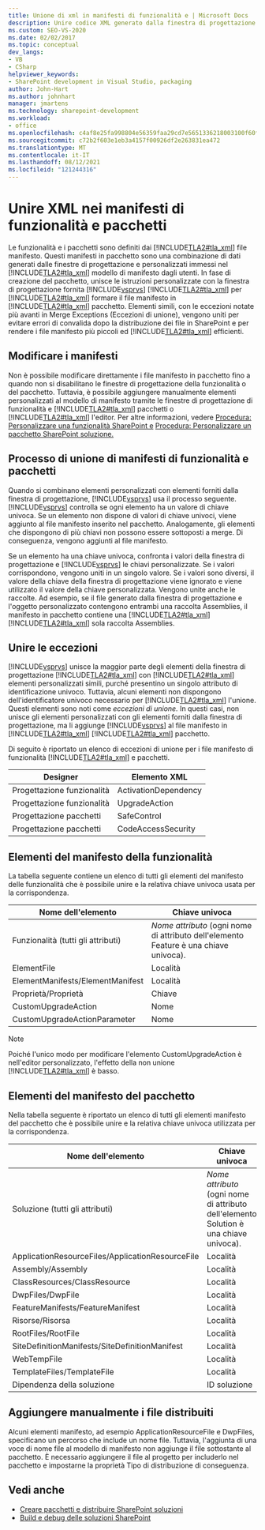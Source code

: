 ```yaml
---
title: Unione di xml in manifesti di funzionalità e | Microsoft Docs
description: Unire codice XML generato dalla finestra di progettazione e aggiunto dall'utente SharePoint manifesti di funzionalità e pacchetti. Informazioni su elementi del manifesto di funzionalità e pacchetti ed eccezioni di unione.
ms.custom: SEO-VS-2020
ms.date: 02/02/2017
ms.topic: conceptual
dev_langs:
- VB
- CSharp
helpviewer_keywords:
- SharePoint development in Visual Studio, packaging
author: John-Hart
ms.author: johnhart
manager: jmartens
ms.technology: sharepoint-development
ms.workload:
- office
ms.openlocfilehash: c4af8e25fa998804e56359faa29cd7e5651336218003100f60fac379fcc5f641
ms.sourcegitcommit: c72b2f603e1eb3a4157f00926df2e263831ea472
ms.translationtype: MT
ms.contentlocale: it-IT
ms.lasthandoff: 08/12/2021
ms.locfileid: "121244316"
---
```

# <a name="merge-xml-in-feature-and-package-manifests"></a>Unire XML nei manifesti di funzionalità e pacchetti
  Le funzionalità e i pacchetti sono definiti dai [!INCLUDE[TLA2#tla_xml](../sharepoint/includes/tla2sharptla-xml-md.md)] file manifesto. Questi manifesti in pacchetto sono una combinazione di dati generati dalle finestre di progettazione e personalizzati immessi nel [!INCLUDE[TLA2#tla_xml](../sharepoint/includes/tla2sharptla-xml-md.md)] modello di manifesto dagli utenti. In fase di creazione del pacchetto, unisce le istruzioni personalizzate con la finestra di progettazione fornita [!INCLUDE[vsprvs](../sharepoint/includes/vsprvs-md.md)] [!INCLUDE[TLA2#tla_xml](../sharepoint/includes/tla2sharptla-xml-md.md)] per [!INCLUDE[TLA2#tla_xml](../sharepoint/includes/tla2sharptla-xml-md.md)] formare il file manifesto in [!INCLUDE[TLA2#tla_xml](../sharepoint/includes/tla2sharptla-xml-md.md)] pacchetto. Elementi simili, con le eccezioni notate più avanti in Merge Exceptions (Eccezioni di unione), vengono uniti per evitare errori di convalida dopo la distribuzione dei file in SharePoint e per rendere i file manifesto più piccoli ed [!INCLUDE[TLA2#tla_xml](../sharepoint/includes/tla2sharptla-xml-md.md)] efficienti.

## <a name="modify-the-manifests"></a>Modificare i manifesti
 Non è possibile modificare direttamente i file manifesto in pacchetto fino a quando non si disabilitano le finestre di progettazione della funzionalità o del pacchetto. Tuttavia, è possibile aggiungere manualmente elementi personalizzati al modello di manifesto tramite le finestre di progettazione di funzionalità e [!INCLUDE[TLA2#tla_xml](../sharepoint/includes/tla2sharptla-xml-md.md)] pacchetti o [!INCLUDE[TLA2#tla_xml](../sharepoint/includes/tla2sharptla-xml-md.md)] l'editor. Per altre informazioni, vedere [Procedura: Personalizzare una funzionalità SharePoint e](../sharepoint/how-to-customize-a-sharepoint-feature.md) [Procedura: Personalizzare un pacchetto SharePoint soluzione.](../sharepoint/how-to-customize-a-sharepoint-solution-package.md)

## <a name="feature-and-package-manifest-merge-process"></a>Processo di unione di manifesti di funzionalità e pacchetti
 Quando si combinano elementi personalizzati con elementi forniti dalla finestra di progettazione, [!INCLUDE[vsprvs](../sharepoint/includes/vsprvs-md.md)] usa il processo seguente. [!INCLUDE[vsprvs](../sharepoint/includes/vsprvs-md.md)] controlla se ogni elemento ha un valore di chiave univoca. Se un elemento non dispone di valori di chiave univoci, viene aggiunto al file manifesto inserito nel pacchetto. Analogamente, gli elementi che dispongono di più chiavi non possono essere sottoposti a merge. Di conseguenza, vengono aggiunti al file manifesto.

 Se un elemento ha una chiave univoca, confronta i valori della finestra di progettazione e [!INCLUDE[vsprvs](../sharepoint/includes/vsprvs-md.md)] le chiavi personalizzate. Se i valori corrispondono, vengono uniti in un singolo valore. Se i valori sono diversi, il valore della chiave della finestra di progettazione viene ignorato e viene utilizzato il valore della chiave personalizzata. Vengono unite anche le raccolte. Ad esempio, se il file generato dalla finestra di progettazione e l'oggetto personalizzato contengono entrambi una raccolta Assemblies, il manifesto in pacchetto contiene una [!INCLUDE[TLA2#tla_xml](../sharepoint/includes/tla2sharptla-xml-md.md)] [!INCLUDE[TLA2#tla_xml](../sharepoint/includes/tla2sharptla-xml-md.md)] sola raccolta Assemblies.

## <a name="merge-exceptions"></a>Unire le eccezioni
 [!INCLUDE[vsprvs](../sharepoint/includes/vsprvs-md.md)] unisce la maggior parte degli elementi della finestra di progettazione [!INCLUDE[TLA2#tla_xml](../sharepoint/includes/tla2sharptla-xml-md.md)] con [!INCLUDE[TLA2#tla_xml](../sharepoint/includes/tla2sharptla-xml-md.md)] elementi personalizzati simili, purché presentino un singolo attributo di identificazione univoco. Tuttavia, alcuni elementi non dispongono dell'identificatore univoco necessario per [!INCLUDE[TLA2#tla_xml](../sharepoint/includes/tla2sharptla-xml-md.md)] l'unione. Questi elementi sono noti come *eccezioni di unione.* In questi casi, non unisce gli elementi personalizzati con gli elementi forniti dalla finestra di progettazione, ma li aggiunge [!INCLUDE[vsprvs](../sharepoint/includes/vsprvs-md.md)] al file manifesto in [!INCLUDE[TLA2#tla_xml](../sharepoint/includes/tla2sharptla-xml-md.md)] [!INCLUDE[TLA2#tla_xml](../sharepoint/includes/tla2sharptla-xml-md.md)] pacchetto.

 Di seguito è riportato un elenco di eccezioni di unione per i file manifesto di funzionalità [!INCLUDE[TLA2#tla_xml](../sharepoint/includes/tla2sharptla-xml-md.md)] e pacchetti.

|Designer|Elemento XML|
|--------------|-----------------|
|Progettazione funzionalità|ActivationDependency|
|Progettazione funzionalità|UpgradeAction|
|Progettazione pacchetti|SafeControl|
|Progettazione pacchetti|CodeAccessSecurity|

## <a name="feature-manifest-elements"></a>Elementi del manifesto della funzionalità
 La tabella seguente contiene un elenco di tutti gli elementi del manifesto delle funzionalità che è possibile unire e la relativa chiave univoca usata per la corrispondenza.

|Nome dell'elemento|Chiave univoca|
|------------------|----------------|
|Funzionalità (tutti gli attributi)|*Nome attributo* (ogni nome di attributo dell'elemento Feature è una chiave univoca).|
|ElementFile|Località|
|ElementManifests/ElementManifest|Località|
|Proprietà/Proprietà|Chiave|
|CustomUpgradeAction|Nome|
|CustomUpgradeActionParameter|Nome|

> [!NOTE]
> Poiché l'unico modo per modificare l'elemento CustomUpgradeAction è nell'editor personalizzato, l'effetto della non unione [!INCLUDE[TLA2#tla_xml](../sharepoint/includes/tla2sharptla-xml-md.md)] è basso.

## <a name="package-manifest-elements"></a>Elementi del manifesto del pacchetto
 Nella tabella seguente è riportato un elenco di tutti gli elementi manifesto del pacchetto che è possibile unire e la relativa chiave univoca utilizzata per la corrispondenza.

|Nome dell'elemento|Chiave univoca|
|------------------|----------------|
|Soluzione (tutti gli attributi)|*Nome attributo* (ogni nome di attributo dell'elemento Solution è una chiave univoca).|
|ApplicationResourceFiles/ApplicationResourceFile|Località|
|Assembly/Assembly|Località|
|ClassResources/ClassResource|Località|
|DwpFiles/DwpFile|Località|
|FeatureManifests/FeatureManifest|Località|
|Risorse/Risorsa|Località|
|RootFiles/RootFile|Località|
|SiteDefinitionManifests/SiteDefinitionManifest|Località|
|WebTempFile|Località|
|TemplateFiles/TemplateFile|Località|
|Dipendenza della soluzione|ID soluzione|

## <a name="manually-add-deployed-files"></a>Aggiungere manualmente i file distribuiti
 Alcuni elementi manifesto, ad esempio ApplicationResourceFile e DwpFiles, specificano un percorso che include un nome file. Tuttavia, l'aggiunta di una voce di nome file al modello di manifesto non aggiunge il file sottostante al pacchetto. È necessario aggiungere il file al progetto per includerlo nel pacchetto e impostarne la proprietà Tipo di distribuzione di conseguenza.

## <a name="see-also"></a>Vedi anche
- [Creare pacchetti e distribuire SharePoint soluzioni](../sharepoint/packaging-and-deploying-sharepoint-solutions.md)
- [Build e debug delle soluzioni SharePoint](../sharepoint/building-and-debugging-sharepoint-solutions.md)
